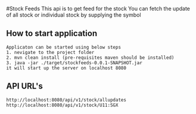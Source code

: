 #Stock Feeds
    This api is to get feed for the stock
    You can fetch the update of all stock or individual stock by supplying the symbol

## How to start application
    Applicaton can be started using below steps
    1. nevigate to the project folder 
    2. mvn clean install (pre-requisites maven should be installed)
    3. java -jar ./target/stockfeeds-0.0.1-SNAPSHOT.jar 
    it will start up the server on localhost 8080
    
## API URL's
    http://localhost:8080/api/v1/stock/allupdates 
    http://localhost:8080/api/v1/stock/U11:SGX
  